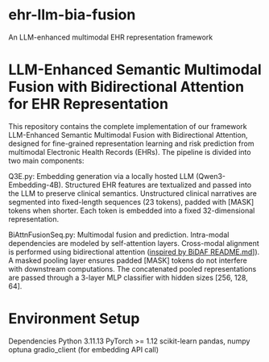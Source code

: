 # ehr-llm-bia-fusion
An LLM-enhanced multimodal EHR representation framework
# LLM-Enhanced Semantic Multimodal Fusion with Bidirectional Attention for EHR Representation
This repository contains the complete implementation of our framework LLM-Enhanced Semantic Multimodal Fusion with Bidirectional Attention, designed for fine-grained representation learning and risk prediction from multimodal Electronic Health Records (EHRs).
The pipeline is divided into two main components:

Q3E.py: Embedding generation via a locally hosted LLM (Qwen3-Embedding-4B).
Structured EHR features are textualized and passed into the LLM to preserve clinical semantics.
Unstructured clinical narratives are segmented into fixed-length sequences (23 tokens), padded with [MASK] tokens when shorter.
Each token is embedded into a fixed 32-dimensional representation.

BiAttnFusionSeq.py: Multimodal fusion and prediction.
Intra-modal dependencies are modeled by self-attention layers.
Cross-modal alignment is performed using bidirectional attention ([inspired by BiDAF README.md](https://github.com/galsang/BiDAF-pytorch/blob/master/README.md#bidaf-pytorch)]).
A masked pooling layer ensures padded [MASK] tokens do not interfere with downstream computations.
The concatenated pooled representations are passed through a 3-layer MLP classifier with hidden sizes [256, 128, 64].

# Environment Setup
Dependencies
Python 3.11.13
PyTorch >= 1.12
scikit-learn
pandas, numpy
optuna
gradio_client (for embedding API call)
